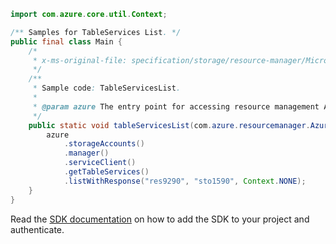 ```java
import com.azure.core.util.Context;

/** Samples for TableServices List. */
public final class Main {
    /*
     * x-ms-original-file: specification/storage/resource-manager/Microsoft.Storage/stable/2021-04-01/examples/TableServicesList.json
     */
    /**
     * Sample code: TableServicesList.
     *
     * @param azure The entry point for accessing resource management APIs in Azure.
     */
    public static void tableServicesList(com.azure.resourcemanager.AzureResourceManager azure) {
        azure
            .storageAccounts()
            .manager()
            .serviceClient()
            .getTableServices()
            .listWithResponse("res9290", "sto1590", Context.NONE);
    }
}
```

Read the [SDK documentation](https://github.com/Azure/azure-sdk-for-java/blob/azure-resourcemanager_2.11.0/sdk/resourcemanager/azure-resourcemanager/README.md) on how to add the SDK to your project and authenticate.

